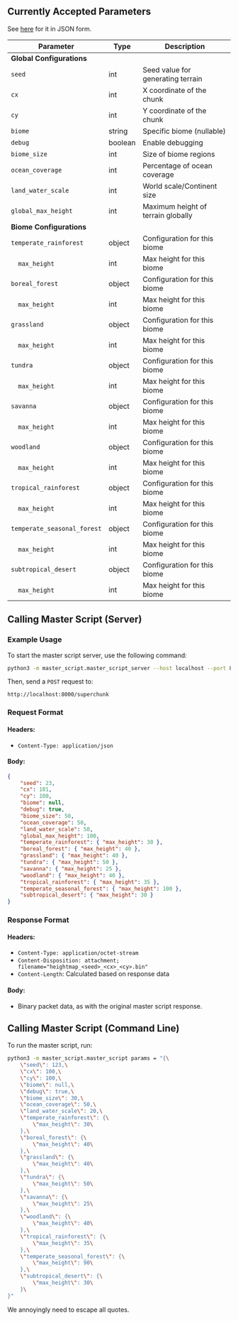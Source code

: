 ## Currently Accepted Parameters

See [here](#body) for it in JSON form.


| Parameter | Type | Description |
|-----------|------|-------------|
| **Global Configurations** |||
| `seed` | int | Seed value for generating terrain |
| `cx` | int | X coordinate of the chunk |
| `cy` | int | Y coordinate of the chunk |
| `biome` | string | Specific biome (nullable) |
| `debug` | boolean | Enable debugging |
| `biome_size` | int | Size of biome regions |
| `ocean_coverage` | int | Percentage of ocean coverage |
| `land_water_scale` | int | World scale/Continent size |
| `global_max_height` | int | Maximum height of terrain globally |
| **Biome Configurations** |||
| `temperate_rainforest` | object | Configuration for this biome |
| &emsp;`max_height` | int | Max height for this biome |
| `boreal_forest` | object | Configuration for this biome |
| &emsp;`max_height` | int | Max height for this biome |
| `grassland` | object | Configuration for this biome |
| &emsp;`max_height` | int | Max height for this biome |
| `tundra` | object | Configuration for this biome |
| &emsp;`max_height` | int | Max height for this biome |
| `savanna` | object | Configuration for this biome |
| &emsp;`max_height` | int | Max height for this biome |
| `woodland` | object | Configuration for this biome |
| &emsp;`max_height` | int | Max height for this biome |
| `tropical_rainforest` | object | Configuration for this biome |
| &emsp;`max_height` | int | Max height for this biome |
| `temperate_seasonal_forest` | object | Configuration for this biome |
| &emsp;`max_height` | int | Max height for this biome |
| `subtropical_desert` | object | Configuration for this biome |
| &emsp;`max_height` | int | Max height for this biome |

## Calling Master Script (Server)

### Example Usage
To start the master script server, use the following command:
```sh
python3 -m master_script.master_script_server --host localhost --port 8000
```

Then, send a `POST` request to:
```
http://localhost:8000/superchunk
```

### Request Format
#### Headers:
- `Content-Type: application/json`

#### Body:
```json
{
    "seed": 23,
    "cx": 101,
    "cy": 100,
    "biome": null,
    "debug": true,
    "biome_size": 50,
    "ocean_coverage": 50,
    "land_water_scale": 50,
    "global_max_height": 100,
    "temperate_rainforest": { "max_height": 30 },
    "boreal_forest": { "max_height": 40 },
    "grassland": { "max_height": 40 },
    "tundra": { "max_height": 50 },
    "savanna": { "max_height": 25 },
    "woodland": { "max_height": 40 },
    "tropical_rainforest": { "max_height": 35 },
    "temperate_seasonal_forest": { "max_height": 100 },
    "subtropical_desert": { "max_height": 30 }
}
```


### Response Format
#### Headers:
- `Content-Type: application/octet-stream`
- `Content-Disposition: attachment; filename="heightmap_<seed>_<cx>_<cy>.bin"`
- `Content-Length`: Calculated based on response data

#### Body:
- Binary packet data, as with the original master script response.

## Calling Master Script (Command Line)

To run the master script, run:

```sh
python3 -m master_script.master_script params = "{\
    \"seed\": 123,\
    \"cx\": 100,\
    \"cy\": 100,\
    \"biome\": null,\
    \"debug\": true,\
    \"biome_size\": 30,\
    \"ocean_coverage\": 50,\
    \"land_water_scale\": 20,\
    \"temperate_rainforest\": {\
        \"max_height\": 30\
    },\
    \"boreal_forest\": {\
        \"max_height\": 40\
    },\
    \"grassland\": {\
        \"max_height\": 40\
    },\
    \"tundra\": {\
        \"max_height\": 50\
    },\
    \"savanna\": {\
        \"max_height\": 25\
    },\
    \"woodland\": {\
        \"max_height\": 40\
    },\
    \"tropical_rainforest\": {\
        \"max_height\": 35\
    },\
    \"temperate_seasonal_forest\": {\
        \"max_height\": 90\
    },\
    \"subtropical_desert\": {\
        \"max_height\": 30\
    }\
}"
```

We annoyingly need to escape all quotes.